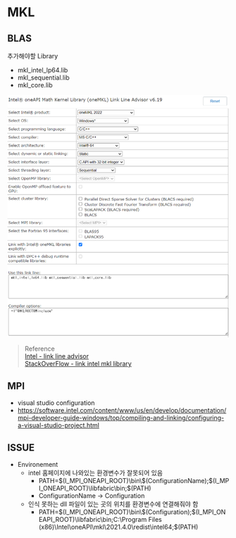 # MKL

## BLAS
추가해야할 Library
* mkl_intel_lp64.lib
* mkl_sequential.lib
* mkl_core.lib

<p align = "center">
<img src = "image/MKL1.png">
</p>

> Reference  
> [Intel - link line advisor](https://www.intel.com/content/www/us/en/developer/tools/oneapi/onemkl-link-line-advisor.html#gs.f75q5u)  
> [StackOverFlow - link intel mkl library](https://stackoverflow.com/questions/19117880/how-to-link-intel-mkl-library-just-cblas-dgemm-function-is-used)

## MPI
* visual studio configuration   
* https://software.intel.com/content/www/us/en/develop/documentation/mpi-developer-guide-windows/top/compiling-and-linking/configuring-a-visual-studio-project.html

## ISSUE
* Environement
  * intel 홈페이지에 나와있는 환경변수가 잘못되어 있음
    * PATH=\$(I_MPI_ONEAPI_ROOT)\bin\\$(ConfigurationName);\$(I_MPI_ONEAPI_ROOT)\libfabric\bin;\$(PATH)
    * ConfigurationName $\rightarrow$ Configuration
  * 인식 못하는 dll 파일이 있는 곳의 위치를 환경변수에 연결해줘야 함
    * PATH=\$(I_MPI_ONEAPI_ROOT)\bin\\$(Configuration);\$(I_MPI_ONEAPI_ROOT)\libfabric\bin;C:\Program Files (x86)\Intel\oneAPI\mkl\2021.4.0\redist\intel64;\$(PATH)